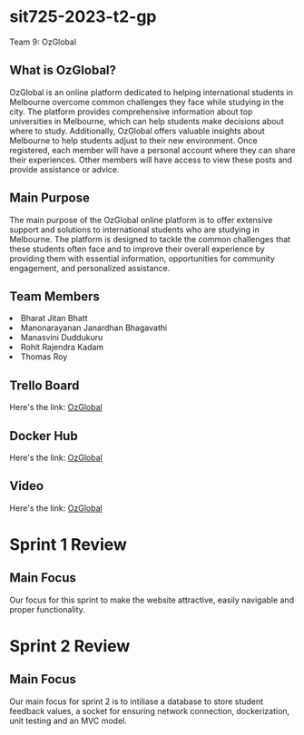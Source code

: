 # sit725-2023-t2-gp
Team 9: OzGlobal
<!-- Team 9 -->
<h2>What is OzGlobal?</h2>
<p>OzGlobal is an online platform dedicated to helping international students in Melbourne overcome common challenges they face while studying in the city. The platform provides comprehensive information about top universities in Melbourne, which can help students make decisions about where to study. Additionally, OzGlobal offers valuable insights about Melbourne to help students adjust to their new environment. Once registered, each member will have a personal account where they can share their experiences. Other members will have access to view these posts and provide assistance or advice.</p>
<h2>Main Purpose</h2>
<p>The main purpose of the OzGlobal online platform is to offer extensive support and solutions to international students who are studying in Melbourne. The platform is designed to tackle the common challenges that these students often face and to improve their overall experience by providing them with essential information, opportunities for community engagement, and personalized assistance.</p>
<h2>Team Members</h2>
<li> Bharat Jitan Bhatt </li>
<li> Manonarayanan Janardhan Bhagavathi </li>
<li> Manasvini Duddukuru </li>
<li> Rohit Rajendra Kadam </li>
<li> Thomas Roy </li>
<h2>Trello Board</h2>
<p>Here's the link: <a target="_blank" href="https://trello.com/b/7tzyf2JK/ozglobal">OzGlobal</a></p>
<h2>Docker Hub</h2>
<p>Here's the link: <a target="_blank" href="https://hub.docker.com/repository/docker/jbm1412/sit725-2023-t2-gp/general">OzGlobal</a></p>
<h2>Video</h2>
<p>Here's the link: <a target="_blank" href="https://youtu.be/BXtw5qtjQZs">OzGlobal</a></p>
<h1>Sprint 1 Review</h1>
<h2>Main Focus</h2>
<p> Our focus for this sprint to make the website attractive, easily navigable and proper functionality.</p>
<h1>Sprint 2 Review</h1>
<h2>Main Focus</h2>
<p>Our main focus for sprint 2 is to intiliase a database to store student feedback values, a socket for ensuring network connection, dockerization, unit testing and an MVC model.</p>
